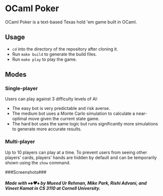 # OCaml Poker

OCaml Poker is a text-based Texas hold 'em game built in OCaml.

## Usage

* `cd` into the directory of the repository after cloning it.
* Run `make build` to generate the build files.
* Run `make play` to play the game.

## Modes

### Single-player

Users can play against 3 difficulty levels of AI:
* The easy bot is very predictable and risk averse.
* The medium bot uses a Monte Carlo simulation to calculate a near-optimal move given the current state game.
* The hard bot uses the same logic but runs significantly more simulations to generate more accurate results.

### Multi-player

Up to 10 players can play at a time. To prevent users from seeing other players' cards, players' hands are hidden by default and can be temporarily shown using the `show` command.

###Screenshots###



##### Made with ♦♣♥♠ by Mueed Ur Rehman, Mike Park, Rishi Advani, and Vineet Kamat in CS 3110 at Cornell University.
